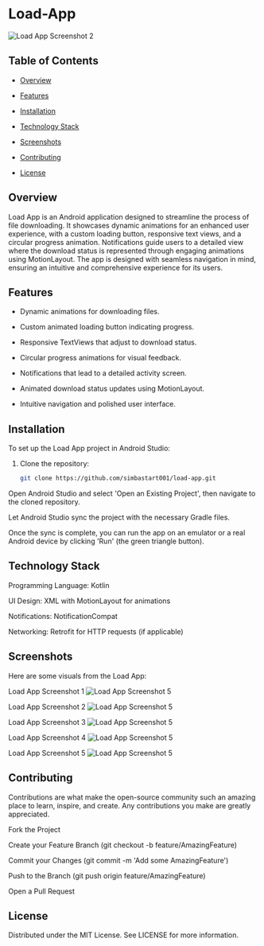 # Load-App
![Load App Screenshot 2](app/src/main/res/drawable/screenshots/loadapp%20(2).png)
## Table of Contents

- [Overview](#overview)
- [Features](#features)

- [Installation](#installation)
- [Technology Stack](#technology-stack)

- [Screenshots](#screenshots)
- [Contributing](#contributing)

- [License](#license)

## Overview
Load App is an Android application designed to streamline the process of file downloading. It showcases dynamic animations for an enhanced user experience, with a custom loading button, responsive text views, and a circular progress animation. Notifications guide users to a detailed view where the download status is represented through engaging animations using MotionLayout. The app is designed with seamless navigation in mind, ensuring an intuitive and comprehensive experience for its users.

## Features

- Dynamic animations for downloading files.
- Custom animated loading button indicating progress.

- Responsive TextViews that adjust to download status.
- Circular progress animations for visual feedback.

- Notifications that lead to a detailed activity screen.
- Animated download status updates using MotionLayout.

- Intuitive navigation and polished user interface.

## Installation

To set up the Load App project in Android Studio:


1. Clone the repository:
   ```sh
   git clone https://github.com/simbastart001/load-app.git

Open Android Studio and select 'Open an Existing Project', then navigate to the cloned repository.

Let Android Studio sync the project with the necessary Gradle files.

Once the sync is complete, you can run the app on an emulator or a real Android device by clicking 'Run' (the green triangle button).

## Technology Stack
Programming Language: Kotlin

UI Design: XML with MotionLayout for animations

Notifications: NotificationCompat

Networking: Retrofit for HTTP requests (if applicable)

## Screenshots
Here are some visuals from the Load App:

Load App Screenshot 1
![Load App Screenshot 5](app/src/main/res/drawable/screenshots/loadapp%20(3).png)

Load App Screenshot 2
![Load App Screenshot 5](app/src/main/res/drawable/screenshots/loadapp%20(2).png)

Load App Screenshot 3
![Load App Screenshot 5](app/src/main/res/drawable/screenshots/loadapp%20(1).png)

Load App Screenshot 4
![Load App Screenshot 5](app/src/main/res/drawable/screenshots/loadapp%20(6).png)

Load App Screenshot 5
![Load App Screenshot 5](app/src/main/res/drawable/screenshots/loadapp%20(4).png)

## Contributing
Contributions are what make the open-source community such an amazing place to learn, inspire, and create. Any contributions you make are greatly appreciated.

Fork the Project

Create your Feature Branch (git checkout -b feature/AmazingFeature)

Commit your Changes (git commit -m 'Add some AmazingFeature')

Push to the Branch (git push origin feature/AmazingFeature)

Open a Pull Request

## License
Distributed under the MIT License. See LICENSE for more information.
